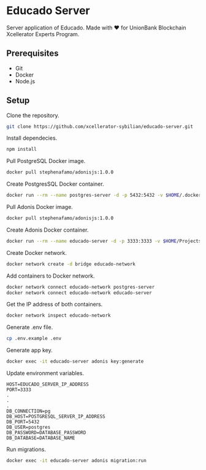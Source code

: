 # Educado Server

Server application of Educado. Made with ❤️ for UnionBank Blockchain Xcellerator Experts Program.

## Prerequisites

- Git
- Docker
- Node.js

## Setup

Clone the repository.

```bash
git clone https://github.com/xcellerator-sybilian/educado-server.git
```

Install dependecies.

```bash
npm install
```

Pull PostgreSQL Docker image.

```bash
docker pull stephenafamo/adonisjs:1.0.0
```

Create PostgresSQL Docker container.

```bash
docker run --rm --name postgres-server -d -p 5432:5432 -v $HOME/.docker/volumes/postgres:/var/lib/postgresql/data -e POSTGRES_PASSWORD=secret postgres
```

Pull Adonis Docker image.

```bash
docker pull stephenafamo/adonisjs:1.0.0
```

Create Adonis Docker container.

```bash
docker run --rm --name educado-server -d -p 3333:3333 -v $HOME/Projects/Educado/educado-server:/var/www stephenafamo/adonisjs:1.0.0
```

Create Docker network.

```bash
docker network create -d bridge educado-network
```

Add containers to Docker network.

```bash
docker network connect educado-network postgres-server
docker network connect educado-network educado-server
```

Get the IP address of both containers.

```bash
docker network inspect educado-network
```

Generate .env file.

```bash
cp .env.example .env
```

Generate app key.

```bash
docker exec -it educado-server adonis key:generate
```

Update environment variables.

```
HOST=EDUCADO_SERVER_IP_ADDRESS
PORT=3333
.
.
.
DB_CONNECTION=pg
DB_HOST=POSTGRESQL_SERVER_IP_ADDRESS
DB_PORT=5432
DB_USER=postgres
DB_PASSWORD=DATABASE_PASSWORD
DB_DATABASE=DATABASE_NAME
```

Run migrations.

```bash
docker exec -it educado-server adonis migration:run
```
